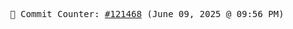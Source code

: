 <p align="center">
    <samp>
        📮 Commit Counter: <a href="https://github.com/Javascript-void0/Javascript-void0/commits/main">#121468</a> (June 09, 2025 @ 09:56 PM)
    </samp>
</p>